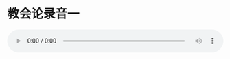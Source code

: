 # 教会论录音一

<audio style="width: 100%;" preload="false" controls controlslist="nodownload"><source src="http://file.simai.life/audio/mp3/old/27434.mp3" type="audio/mpeg">Your browser does not support the audio element.</audio>


